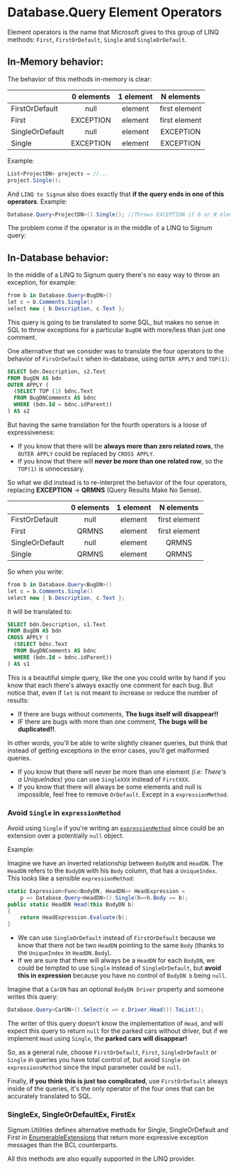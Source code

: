 # Database.Query Element Operators

Element operators is the name that Microsoft gives to this group of LINQ methods: `First`, `FirstOrDefault`, `Single` and `SingleOrDefault`. 


## In-Memory behavior: 

The behavior of this methods in-memory is clear: 


|				|0 elements	|1 element	|N elements
|---------------|:---------:|:---------:|:---------:
|FirstOrDefault	| null		| element	| first element
|First			| EXCEPTION	| element	| first element
|SingleOrDefault| null	    | element	| EXCEPTION
|Single			| EXCEPTION	| element	| EXCEPTION

Example: 

```C#
List<ProjectDN> projects = //...
project.Single();
```

And `LINQ to Signum` also does exactly that **if the query ends in one of this operators**. Example:

```C#
Database.Query<ProjectDN>().Single(); //Throws EXCEPTION if 0 or N elements
```

The problem come if the operator is in the middle of a LINQ to Signum query: 


## In-Database behavior: 

In the middle of a LINQ to Signum query there's no easy way to throw an exception, for example: 

```C#
from b in Database.Query<BugDN>()
let c = b.Comments.Single()
select new { b.Description, c.Text }; 
```

This query is going to be translated to some SQL, but makes no sense in SQL to throw exceptions for a particular `BugDN` with more/less than just one comment. 

One alternative that we consider was to translate the four operators to the behavior of `FirsOrDefault` when in-database, using `OUTER APPLY` and `TOP(1)`: 

```SQL
SELECT bdn.Description, s2.Text
FROM BugDN AS bdn
OUTER APPLY (
  (SELECT TOP (1) bdnc.Text
  FROM BugDNComments AS bdnc
  WHERE (bdn.Id = bdnc.idParent))
) AS s2
```

But having the same translation for the fourth operators is a loose of expressiveness:

* If you know that there will be **always more than zero related rows**, the `OUTER APPLY` could be replaced by `CROSS APPLY`. 
* If you know that there will **never be more than one related row**, so the `TOP(1)` is unnecessary. 

So what we did instead is to re-interpret the behavior of the four operators, replacing **EXCEPTION** -> **QRMNS** (Query Results Make No Sense).   

|				|0 elements	|1 element	|N elements
|---------------|:---------:|:---------:|:---------:
|FirstOrDefault	| null		| element	| first element
|First			| QRMNS	    | element	| first element
|SingleOrDefault| null	    | element	| QRMNS
|Single			| QRMNS	    | element	| QRMNS

So when you write:

```C#
from b in Database.Query<BugDN>()
let c = b.Comments.Single()
select new { b.Description, c.Text }; 
```

It will be translated to:
 
```SQL
SELECT bdn.Description, s1.Text
FROM BugDN AS bdn
CROSS APPLY (
  (SELECT bdnc.Text
  FROM BugDNComments AS bdnc
  WHERE (bdn.Id = bdnc.idParent))
) AS s1
```

This is a beautiful simple query, like the one you could write by hand if you know that each there's always exactly one comment for each bug. But notice that, even if `let` is not meant to increase or reduce the number of results:

* If there are bugs without comments, **The bugs itself will disappear!!**
* IF there are bugs with more than one comment, **The bugs will be duplicated!!**.


In other words, you'll be able to write slightly cleaner queries, but think that instead of getting exceptions in the error cases, you'll get malformed queries.
 * If you know that there will never be more than one element *(i.e: There's a UniqueIndex)* you can use `SingleXXX` instead of `FirstXXX`. 
 * If you know that there will always be some elements and null is impossible, feel free to remove `OrDefault`. Except in a `expressionMethod`. 

### Avoid `Single` in `expressionMethod` 

Avoid using `Single` if you're writing an [`expressionMethod`](../Signum.Utilities/ExpressionsTrees/LinqExtensibility.md) since could be an extension over a potentially `null` object. 

Example:

Imagine we have an inverted relationship between `BodyDN` and `HeadDN`. The `HeadDN` refers to the `BodyDN` with his `Body` column, that has a `UniqueIndex`. This looks like a sensible `expressionMethod`: 

```C#
static Expression<Func<BodyDN, HeadDN>> HeadExpression = 
    p => Database.Query<HeadDN>().Single(h=>h.Body == b); 
public static HeadDN Head(this BodyDN b)
{
    return HeadExpression.Evaluate(b);
}
```

 * We can use `SingleOrDefault` instead of `FirstOrDefault` because we know that there not be two `HeadDN` pointing to the same `Body` (thanks to the `UniqueIndex` in `HeadDN.Body`).
 * If we are sure that there will always be a `HeadDN` for each `BodyDN`, we could be tempted to use `Single` instead of `SingleOrDefault`, but **avoid this in expression** because you have no control of `BodyDN b` being `null`. 
 
Imagine that a `CarDN` has an optional `BodyDN Driver` property and someone writes this query: 

```C#
Database.Query<CarDN>().Select(c => c.Driver.Head()).ToList();
```

The writer of this query doesn't know the implementation of `Head`, and will expect this query to return `null` for the parked cars without driver, but if we implement `Head` using `Single`, the **parked cars will disappear!**

So, as a general rule, choose `FirstOrDefault`, `First`, `SingleOrDefault` or `Single` in queries you have total control of, but avoid `Single` on `expressionsMethod` since the input parameter could be `null`.

Finally, **if you think this is just too complicated**, use `FirstOrDefault` always inside of the queries, it's the only operator of the four ones that can be accurately translated to SQL.

### SingleEx, SingleOrDefaultEx, FirstEx

Signum.Utilities defines alternative methods for Single, SingleOrDefault and First in [EnumerableExtensions](../Signum.Utilities/Extensions/EnumerableExtensions.md) that return more expressive exception messages than the BCL counterparts. 

All this methods are also equally supported in the LINQ provider.


